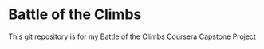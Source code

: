# Battle of the Climbs

This git repository is for my Battle of the Climbs Coursera Capstone Project
